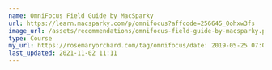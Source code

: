```yaml
---
name: OmniFocus Field Guide by MacSparky
url: https://learn.macsparky.com/p/omnifocus?affcode=256645_0ohxw3fs
image_url: /assets/recommendations/omnifocus-field-guide-by-macsparky.png
type: Course
my_url: https://rosemaryorchard.com/tag/omnifocus/date: 2019-05-25 07:05
last_updated: 2021-11-02 11:11
---
```

